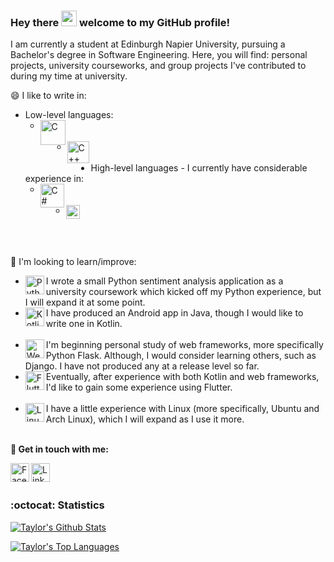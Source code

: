 ### Hey there <img src="https://media.giphy.com/media/hvRJCLFzcasrR4ia7z/giphy.gif" width="25px"> welcome to my GitHub profile!

I am currently a student at Edinburgh Napier University, pursuing a Bachelor's degree in Software Engineering. Here, you will find: personal projects, university courseworks, and group projects I've contributed to during my time at university.

😄 I like to write in:
* Low-level languages:
	* <img align="left" alt="C" width="40px" src="https://cdn.iconscout.com/icon/free/png-512/c-programming-569564.png"/><br/><br/>
	* <img align="left" alt="C++" width="35px" src="https://upload.wikimedia.org/wikipedia/commons/1/18/ISO_C%2B%2B_Logo.svg"/><br/><br/>
* High-level languages - I currently have considerable experience in:
	* <img align="left" alt="C#" width="38px" src="https://upload.wikimedia.org/wikipedia/commons/7/7a/C_Sharp_logo.svg"/><br/><br/>
	* <img align="left" alt="Java" width="22px" src="https://upload.wikimedia.org/wikipedia/de/e/e1/Java-Logo.svg"/><br/><br/>
<br/><br/>

🤔 I'm looking to learn/improve:
* <img align="left" alt="Python" width="30px" src="https://images.ctfassets.net/tvfg2m04ppj4/C1kxD19GTGr2UPntsColF/6b3a4b2655021507fc36dbde7b6b2697/Python-logo-notext.svg_.png?w=800"/>I wrote a small Python sentiment analysis application as a university coursework which kicked off my Python experience, but I will expand it at some point.
* <img align="left" alt="Kotlin" width="30px" src="https://upload.wikimedia.org/wikipedia/commons/7/74/Kotlin-logo.svg"/>I have produced an Android app in Java, though I would like to write one in Kotlin.</br></br>
* <img align="left" alt="Web Frameworks" width="30px" src="https://upload.wikimedia.org/wikipedia/commons/5/5e/%C3%86toms_-_Earth.svg"/>I'm beginning personal study of web frameworks, more specifically Python Flask. Although, I would consider learning others, such as Django. I have not produced any at a release level so far. 
* <img align="left" alt="Flutter" width="30px" src="https://seeklogo.com/images/F/flutter-logo-5086DD11C5-seeklogo.com.png"/>Eventually, after experience with both Kotlin and web frameworks, I'd like to gain some experience using Flutter.</br></br>
* <img align="left" alt="Linux" width="30px" src="https://cdn4.iconfinder.com/data/icons/logo-brand/512/linux_operating_system_logo-512.png"/>I have a little experience with Linux (more specifically, Ubuntu and Arch Linux), which I will expand as I use it more.
</br></br>

__💬 Get in touch with me:__

[<img align="left" alt="Facebook" width="30px" src="https://cdn.jsdelivr.net/npm/simple-icons@v3/icons/facebook.svg"/>][facebook]
[<img align="left" alt="LinkedIn" width="30px" src="https://cdn.jsdelivr.net/npm/simple-icons@v3/icons/linkedin.svg"/>][linkedin]

[facebook]: https://www.facebook.com/taylorc1009
[linkedin]: https://www.linkedin.com/in/taylor-courtney-27a70019b
<br/></br>

### :octocat: Statistics
[![Taylor's Github Stats](https://github-readme-stats.vercel.app/api?username=taylorc1009&show_icons=true&count_private=true&include_all_commits=true&theme=radical)](https://google.com)

[![Taylor's Top Languages](https://github-readme-stats.vercel.app/api/top-langs/?username=taylorc1009&layout=compact&line_height=50&theme=radical)](https://github.com/anuraghazra/github-readme-stats)